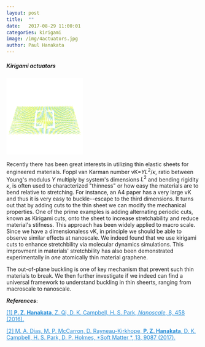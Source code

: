 ```yaml
---
layout: post
title:  ""
date:   2017-08-29 11:00:01
categories: kirigami
image: /img/4actuators.jpg
author: Paul Hanakata
---
```

##### Kirigami actuators 
<img src="/img/MoS2Actuator.gif" width="200" height="200" />

Recently there has been great interests in utilizing thin elastic sheets for engineered materials. Foppl van Karman number vK=$YL^2/\kappa$, ratio between Young's modulus $Y$ multiply by system's dimensions $L^2$ and bending rigidity $\kappa$, is often used to characterized "thinness" or how easy the materials are to bend relative to stretching. For instance, an A4 paper has a very large vK and thus it is very easy to buckle--escape to the third dimensions. It turns out that by adding cuts to the thin sheet we can modify the mechanical properties. One of the prime examples is adding alternating periodic cuts, known as Kirigami cuts, onto the sheet to increase stretchability and reduce material's stifness. This approach has been widely applied to macro scale. Since we have a dimensionaless vK, in principle we should be able to observe similar effects at nanoscale. We indeed found that we use kirigami cuts to enhance stretchbility via molecular dynamics simulations. This improvment in materials' stretchbility has also been demonstrated experimentally in *one* atomically thin material graphene. 

The out-of-plane buckling is one of key mechanism that prevent such thin materials to break. We then further investigate if we indeed can find a universal framework to understand buckling in thin sheerts, ranging from macroscale to nanoscale. 





***References***:

<a href="http://pubs.rsc.org/-/content/articlehtml/2016/nr/c5nr06431g" style="color:#268cd7
">[1] **P. Z. Hanakata**, Z. Qi, D. K. Campbell, H. S. Park, *Nanoscale*, 8, 458 (2016).</a>

<a href="http://pubs.rsc.org/-/content/articlelanding/2017/sm/c7sm01693j/unauth#!divAbstract" style="color:#268cd7
">[2]  M. A. Dias, M. P. McCarron, D. Rayneau-Kirkhope, **P. Z. Hanakata**, D. K. Campbell, H. S. Park, D. P. Holmes, *Soft Matter *, 13, 9087 (2017).</a>
